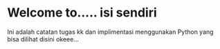 # Welcome to..... isi sendiri

Ini adalah catatan tugas kk dan implimentasi menggunakan Python yang bisa dilihat disini okeee...
```{tableofcontents}
```
